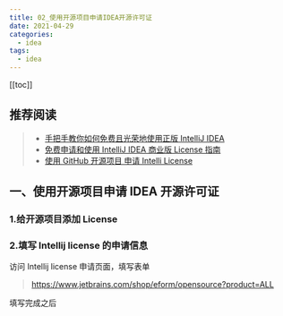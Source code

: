 ```yaml
---
title: 02_使用开源项目申请IDEA开源许可证
date: 2021-04-29
categories:
  - idea
tags:
  - idea
---
```


[[toc]]

## 推荐阅读

> - [手把手教你如何免费且光荣地使用正版 IntelliJ IDEA](https://juejin.cn/post/6844903922730008583)
> - [免费申请和使用 IntelliJ IDEA 商业版 License 指南](https://cloud.tencent.com/developer/article/1495368)
> - [使用 GitHub 开源项目 申请 Intelli License](https://blog.csdn.net/lianghecai52171314/article/details/102695868)

## 一、使用开源项目申请 IDEA 开源许可证

### 1.给开源项目添加 License

### 2.填写 Intellij license 的申请信息

访问 Intellij license 申请页面，填写表单

> https://www.jetbrains.com/shop/eform/opensource?product=ALL

填写完成之后
